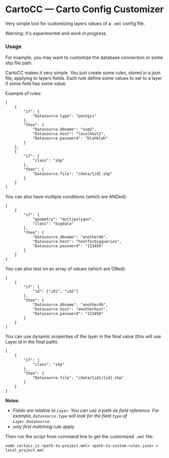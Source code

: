 # CartoCC — Carto Config Customizer

Very simple tool for customizing layers values of a `.mml` config file.

Warning: it's *experimental* and *work in progress*.

### Usage

For example, you may want to customize the database connection or some shp file path.

CartoCC makes it very simple. You just create some rules, stored in a json file, applying to layers fields. Each rule define some values to set to a layer if some field has some value.

Example of rules:

```
[
    {
        "if": {
            "Datasource.type": "postgis"
        },
        "then": {
            "Datasource.dbname": "osm2",
            "Datasource.host": "localhost2",
            "Datasource.password": "blahblah"
        }
    },
    {
        "if": {
            "class": "shp"
        },
        "then": {
            "Datasource.file": "/data/{id}.shp"
        }
    }
]
```

You can also have multiple conditions (which are ANDed):
```
[
    {
        "if": {
            "geometry": "multipolygon",
            "class": "bigdata"
        },
        "then": {
            "Datasource.dbname": "anotherdb",
            "Datasource.host": "hostforbigqueries",
            "Datasource.password": "123456"
        }
    }
]
```

You can also test on an array of values (which are ORed):
```
[
    {
        "if": {
            "id": ["id1", "id2"]
        },
        "then": {
            "Datasource.dbname": "anotherdb",
            "Datasource.host": "anotherhost",
            "Datasource.password": "123456"
        }
    }
]
```

You can use dynamic properties of the layer in the final value (this will use Layer.id in the final path):
```
[
    {
        "if": {
            "class": "shp"
        },
        "then": {
            "Datasource.file": "/data/{id}/{id}.shp"
        }
    }
]
```

**Notes**:
* *Fields are relative to `Layer`. You can use a path as field reference.
For example, `Datasource.type` will look for the field `type` of `Layer.Datasource`*.
* *only first matching rule apply*


Then run the script from command line to get the customized `.mml` file:

```
node cartocc.js <path-to-project.mml> <path-to-custom-rules.json> > local_project.mml
```
